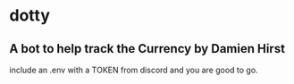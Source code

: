 # dotty
## A bot to help track the Currency by Damien Hirst

include an .env with a TOKEN from discord and you are good to go. 
